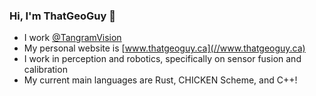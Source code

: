 ### Hi, I'm ThatGeoGuy 👋

- I work [@TangramVision](//github.com/TangramVision)
- My personal website is [www.thatgeoguy.ca](//www.thatgeoguy.ca)
- I work in perception and robotics, specifically on sensor fusion and calibration
- My current main languages are Rust, CHICKEN Scheme, and C++!

<!--
**ThatGeoGuy/ThatGeoGuy** is a ✨ _special_ ✨ repository because its `README.md` (this file) appears on your GitHub profile.

Here are some ideas to get you started:

- 🔭 I’m currently working on ...
- 🌱 I’m currently learning ...
- 👯 I’m looking to collaborate on ...
- 🤔 I’m looking for help with ...
- 💬 Ask me about ...
- 📫 How to reach me: ...
- 😄 Pronouns: ...
- ⚡ Fun fact: ...
-->
